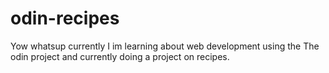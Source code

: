 # odin-recipes
Yow whatsup currently I im learning about web development using the
The odin project and currently doing a project on recipes. 